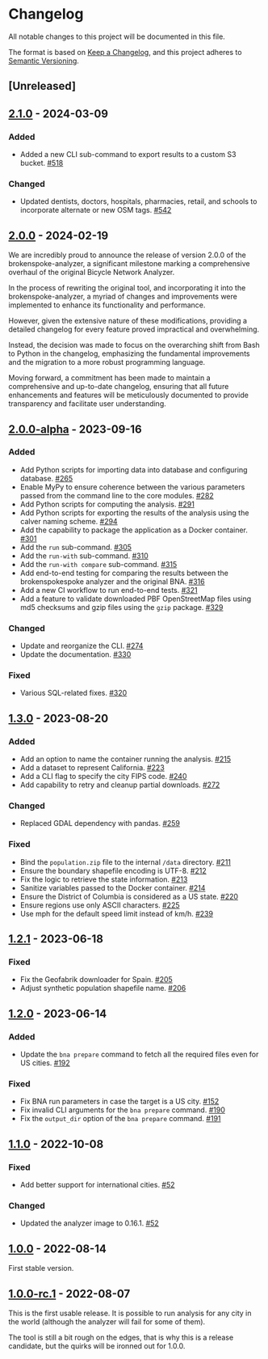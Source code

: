 # Changelog

All notable changes to this project will be documented in this file.

The format is based on [Keep a Changelog], and this project adheres to [Semantic
Versioning].

## [Unreleased]

## [2.1.0] - 2024-03-09

### Added

- Added a new CLI sub-command to export results to a custom S3 bucket. [#518]

### Changed

- Updated dentists, doctors, hospitals, pharmacies, retail, and schools to
  incorporate alternate or new OSM tags. [#542]

[#518]: https://github.com/PeopleForBikes/brokenspoke-analyzer/pull/518
[#542]: https://github.com/PeopleForBikes/brokenspoke-analyzer/pull/542
[2.1.0]:
  https://github.com/PeopleForBikes/brokenspoke-analyzer/releases/tag/2.1.0

## [2.0.0] - 2024-02-19

We are incredibly proud to announce the release of version 2.0.0 of the
brokenspoke-analyzer, a significant milestone marking a comprehensive overhaul
of the original Bicycle Network Analyzer.

In the process of rewriting the original tool, and incorporating it into the
brokenspoke-analyzer, a myriad of changes and improvements were implemented to
enhance its functionality and performance.

However, given the extensive nature of these modifications, providing a detailed
changelog for every feature proved impractical and overwhelming.

Instead, the decision was made to focus on the overarching shift from Bash to
Python in the changelog, emphasizing the fundamental improvements and the
migration to a more robust programming language.

Moving forward, a commitment has been made to maintain a comprehensive and
up-to-date changelog, ensuring that all future enhancements and features will be
meticulously documented to provide transparency and facilitate user
understanding.

[2.0.0]:
  https://github.com/PeopleForBikes/brokenspoke-analyzer/releases/tag/2.0.0

## [2.0.0-alpha] - 2023-09-16

### Added

- Add Python scripts for importing data into database and configuring database.
  [#265]
- Enable MyPy to ensure coherence between the various parameters passed from the
  command line to the core modules. [#282]
- Add Python scripts for computing the analysis. [#291]
- Add Python scripts for exporting the results of the analysis using the calver
  naming scheme. [#294]
- Add the capability to package the application as a Docker container. [#301]
- Add the `run` sub-command. [#305]
- Add the `run-with` sub-command. [#310]
- Add the `run-with compare` sub-command. [#315]
- Add end-to-end testing for comparing the results between the brokenspokespoke
  analyzer and the original BNA. [#316]
- Add a new CI workflow to run end-to-end tests. [#321]
- Add a feature to validate downloaded PBF OpenStreetMap files using md5
  checksums and gzip files using the `gzip` package. [#329]

### Changed

- Update and reorganize the CLI. [#274]
- Update the documentation. [#330]

### Fixed

- Various SQL-related fixes. [#320]

[#265]: https://github.com/PeopleForBikes/brokenspoke-analyzer/pull/265
[#274]: https://github.com/PeopleForBikes/brokenspoke-analyzer/pull/274
[#282]: https://github.com/PeopleForBikes/brokenspoke-analyzer/pull/282
[#291]: https://github.com/PeopleForBikes/brokenspoke-analyzer/pull/291
[#294]: https://github.com/PeopleForBikes/brokenspoke-analyzer/pull/294
[#301]: https://github.com/PeopleForBikes/brokenspoke-analyzer/pull/301
[#305]: https://github.com/PeopleForBikes/brokenspoke-analyzer/pull/305
[#310]: https://github.com/PeopleForBikes/brokenspoke-analyzer/pull/310
[#315]: https://github.com/PeopleForBikes/brokenspoke-analyzer/pull/315
[#316]: https://github.com/PeopleForBikes/brokenspoke-analyzer/pull/316
[#320]: https://github.com/PeopleForBikes/brokenspoke-analyzer/pull/320
[#321]: https://github.com/PeopleForBikes/brokenspoke-analyzer/pull/321
[#329]: https://github.com/PeopleForBikes/brokenspoke-analyzer/pull/329
[#330]: https://github.com/PeopleForBikes/brokenspoke-analyzer/pull/330
[2.0.0-alpha]:
  https://github.com/PeopleForBikes/brokenspoke-analyzer/releases/tag/2.0.0-alpha

## [1.3.0] - 2023-08-20

### Added

- Add an option to name the container running the analysis. [#215]
- Add a dataset to represent California. [#223]
- Add a CLI flag to specify the city FIPS code. [#240]
- Add capability to retry and cleanup partial downloads. [#272]

### Changed

- Replaced GDAL dependency with pandas. [#259]

### Fixed

- Bind the `population.zip` file to the internal `/data` directory. [#211]
- Ensure the boundary shapefile encoding is UTF-8. [#212]
- Fix the logic to retrieve the state information. [#213]
- Sanitize variables passed to the Docker container. [#214]
- Ensure the District of Columbia is considered as a US state. [#220]
- Ensure regions use only ASCII characters. [#225]
- Use mph for the default speed limit instead of km/h. [#239]

[#211]: https://github.com/PeopleForBikes/brokenspoke-analyzer/pull/211
[#212]: https://github.com/PeopleForBikes/brokenspoke-analyzer/pull/212
[#213]: https://github.com/PeopleForBikes/brokenspoke-analyzer/pull/213
[#214]: https://github.com/PeopleForBikes/brokenspoke-analyzer/pull/214
[#215]: https://github.com/PeopleForBikes/brokenspoke-analyzer/pull/215
[#220]: https://github.com/PeopleForBikes/brokenspoke-analyzer/pull/220
[#223]: https://github.com/PeopleForBikes/brokenspoke-analyzer/pull/223
[#225]: https://github.com/PeopleForBikes/brokenspoke-analyzer/pull/225
[#239]: https://github.com/PeopleForBikes/brokenspoke-analyzer/pull/239
[#240]: https://github.com/PeopleForBikes/brokenspoke-analyzer/pull/240
[#259]: https://github.com/PeopleForBikes/brokenspoke-analyzer/pull/259
[#272]: https://github.com/PeopleForBikes/brokenspoke-analyzer/pull/272
[1.3.0]:
  https://github.com/PeopleForBikes/brokenspoke-analyzer/releases/tag/1.3.0

## [1.2.1] - 2023-06-18

### Fixed

- Fix the Geofabrik downloader for Spain. [#205]
- Adjust synthetic population shapefile name. [#206]

[#205]: https://github.com/PeopleForBikes/brokenspoke-analyzer/pull/205
[#206]: https://github.com/PeopleForBikes/brokenspoke-analyzer/pull/206
[1.2.1]:
  https://github.com/PeopleForBikes/brokenspoke-analyzer/releases/tag/1.2.1

## [1.2.0] - 2023-06-14

### Added

- Update the `bna prepare` command to fetch all the required files even for US
  cities. [#192]

[#192]: https://github.com/PeopleForBikes/brokenspoke-analyzer/pull/192

### Fixed

- Fix BNA run parameters in case the target is a US city. [#152]
- Fix invalid CLI arguments for the `bna prepare` command. [#190]
- Fix the `output_dir` option of the `bna prepare` command. [#191]

[#152]: https://github.com/PeopleForBikes/brokenspoke-analyzer/pull/152
[#190]: https://github.com/PeopleForBikes/brokenspoke-analyzer/pull/190
[#191]: https://github.com/PeopleForBikes/brokenspoke-analyzer/pull/191
[1.2.0]:
  https://github.com/PeopleForBikes/brokenspoke-analyzer/releases/tag/1.2.0

## [1.1.0] - 2022-10-08

### Fixed

- Add better support for international cities. [#52]

### Changed

- Updated the analyzer image to 0.16.1. [#52]

[#52]: https://github.com/PeopleForBikes/brokenspoke-analyzer/pull/52
[1.1.0]:
  https://github.com/PeopleForBikes/brokenspoke-analyzer/releases/tag/1.1.0

## [1.0.0] - 2022-08-14

First stable version.

[1.0.0]:
  https://github.com/PeopleForBikes/brokenspoke-analyzer/releases/tag/1.0.0

## [1.0.0-rc.1] - 2022-08-07

This is the first usable release. It is possible to run analysis for any city in
the world (although the analyzer will fail for some of them).

The tool is still a bit rough on the edges, that is why this is a release
candidate, but the quirks will be ironned out for 1.0.0.

[1.0.0-rc.1]:
  https://github.com/PeopleForBikes/brokenspoke-analyzer/releases/tag/1.0.0-rc.1
[Keep a Changelog]: https://keepachangelog.com/en/1.0.0/
[Semantic Versioning]: https://semver.org/spec/v2.0.0.html

